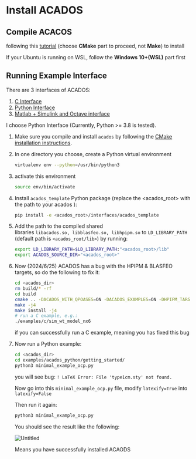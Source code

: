 # Install ACADOS
## Compile ACACOS

following this [tutorial](https://docs.acados.org/installation/index.html) (choose **CMake** part to proceed, not **Make**) to install

If your Ubuntu is running on WSL, follow the **Windows 10+(WSL)** part first

## Running Example Interface

There are 3 interfaces of ACADOS:

1. [C Interface](https://docs.acados.org/c_interface/index.html)
2. [Python Interface](https://docs.acados.org/python_interface/index.html)
3. [Matlab + Simulink and Octave interface](https://docs.acados.org/matlab_octave_interface/index.html)

I choose Python Interface (Currently, Python >= 3.8 is tested).

1. Make sure you compile and install `acados` by following the [CMake installation instructions](https://docs.acados.org/installation/index.html).
2. In one directory you choose, create a Python virtual environment
    
    ```bash
    virtualenv env --python=/usr/bin/python3
    ```
    
3. activate this environment
    
    ```bash
    source env/bin/activate
    ```
    
4. Install `acados_template` Python package (replace the <acados_root> with the path to your acados ):
    
    ```bash
    pip install -e <acados_root>/interfaces/acados_template
    ```
    
5. Add the path to the compiled shared libraries `libacados.so, libblasfeo.so, libhpipm.so` to `LD_LIBRARY_PATH` (default path is `<acados_root/lib>`) by running:
    
    ```bash
    export LD_LIBRARY_PATH=$LD_LIBRARY_PATH:"<acados_root>/lib"
    export ACADOS_SOURCE_DIR="<acados_root>"
    ```
    
6. Now (2024/6/25) ACADOS has a bug with the HPIPM & BLASFEO targets, so do the following to fix it:
    
    ```bash
    cd <acados_dir>
    rm build/* -rf
    cd build
    cmake .. -DACADOS_WITH_QPOASES=ON -DACADOS_EXAMPLES=ON -DHPIPM_TARGET=GENERIC -DBLASFEO_TARGET=GENERIC
    make -j4
    make install -j4
    # run a C example, e.g.:
    ./examples/c/sim_wt_model_nx6
    ```
    
    if you can successfully run a C example, meaning you has fixed this bug
    
7. Now run a Python example:
    
    ```bash
    cd <acados_dir>
    cd examples/acados_python/getting_started/
    python3 minimal_example_ocp.py
    ```
    
    you will see bug: `! LaTeX Error: File 'type1cm.sty' not found.`
    
    Now go into this `minimal_example_ocp.py` file, modify `latexify=True`  into `latexify=False`
    
    Then run it again:
    
    ```bash
    python3 minimal_example_ocp.py
    ```
    
    You should see the result like the following:
    
    ![Untitled](https://github.com/wisc-arclab/JACKAL_UGV/blob/ACADOS_NMPC_ROS/image.png)
    
    Means you have successfully installed ACAODS

